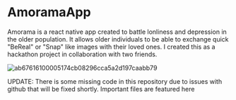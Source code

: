 # AmoramaApp
Amorama is a react native app created to battle lonliness and depression in the older population. It allows older individuals to be able to exchange quick "BeReal" or "Snap" like images with their loved ones. I created this as a hackathon project in collaboration with two friends. 

![ab67616100005174cb08296cca5a2d197caabb79](https://github.com/user-attachments/assets/1d9b9ec2-65b6-4a33-8ed2-996e8d8a1d7a)
















UPDATE: There is some missing code in this repository due to issues with github that will be fixed shortly. Important files are featured here
